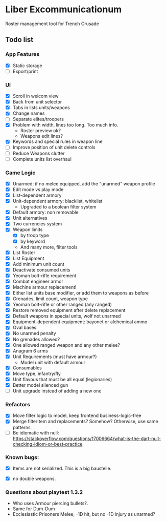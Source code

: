 # Liber Excommunicationum

Roster management tool for Trench Crusade

## Todo list

### App Features
- [x] Static storage
- [ ] Export/print

### UI
- [x] Scroll in welcom view
- [x] Back from unit selector
- [x] Tabs in lists units/weapons
- [x] Change names
- [ ] Separate elites/troopers
- [x] Problem with width, lines too long. Too much info.
  - Roster preview ok?
  - Weapons edit lines? 
- [x] Keywords and special rules in weapon line
- [ ] Improve position of unit delete controls
- [ ] Reduce Weapons clutter
- [ ] Complete units list overhaul

### Game Logic
- [x] Unarmed: if no melee equipped, add the "unarmed" weapon profile
- [x] Edit mode vs play mode
- [x] List-dependent armory
- [x] Unit-dependent armory: blacklist, whitelist
  - Upgraded to a boolean filter system
- [x] Default armory: non removable
- [x] Unit alternatives
- [x] Two currencies system
- [x] Weapon limits
  - [x] by troop type
  - [x] by keyword
  - And many more, filter tools
- [x] List Roster
- [x] List Equipment
- [x] Add minimum unit count
- [x] Deactivate consumed units
- [x] Yeoman bolt-rifle requirement
- [x] Combat engineer armor
- [x] Machine armour replacement!
- [x] Either list units base modifier, or add them to weapons as before
- [x] Grenades, limit count, weapon type
- [x] Yeoman bolt-rifle or other ranged (any ranged)
- [x] Restore removed equipment after delete replacement
- [x] Default weapons in special units, wolf not unarmed
- [x] Equipment-dependent equipment: bayonet or alchemical ammo
- [x] Oval bases
- [x] No unarmed penalty
- [x] No grenades allowed? 
- [x] One allowed ranged weapon and any other melee?
- [x] Anagram 6 arms
- [x] Unit Requirements (must have armour?)
  - Model unit with default armour
- [x] Consumables
- [x] Move type, infantry/fly
- [x] Unit flavous that must be all equal (legionaries)
- [x] Better model silenced gun
- [ ] Unit upgrade instead of adding a new one

### Refactors
- [x] Move filter logic to model, keep frontend business-logic-free
- [x] Merge filterItem and replacements? Somehow? Otherwise, use same patterns
- [ ] Be idiomatic with null: https://stackoverflow.com/questions/17006664/what-is-the-dart-null-checking-idiom-or-best-practice

### Known bugs:
- [x] Items are not serialized. This is a big baustelle.
- [x] no double weapons.


### Questions about playtest 1.3.2

- Who uses Armour piercing bullets?.
- Same for Dum-Dum
- Ecclesiastic Prisoners Melee, -1D hit, but no -1D injury as unarmed?
